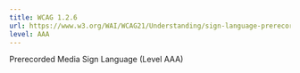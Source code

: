 ```yaml
---
title: WCAG 1.2.6
url: https://www.w3.org/WAI/WCAG21/Understanding/sign-language-prerecorded.html
level: AAA
---
```

Prerecorded Media Sign Language (Level AAA)
